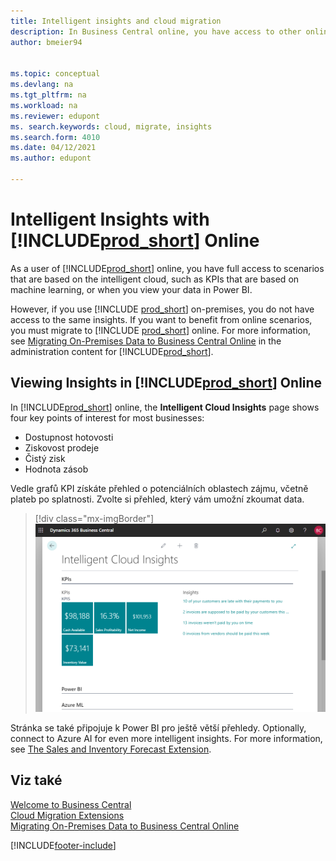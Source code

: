 ```yaml
---
title: Intelligent insights and cloud migration
description: In Business Central online, you have access to other online services, and you can get intelligent insights that are based on Azure AI, for example. Read on if you're considering to migrate from on-premises to the cloud.
author: bmeier94


ms.topic: conceptual
ms.devlang: na
ms.tgt_pltfrm: na
ms.workload: na
ms.reviewer: edupont
ms. search.keywords: cloud, migrate, insights
ms.search.form: 4010
ms.date: 04/12/2021
ms.author: edupont

---
```


# Intelligent Insights with [!INCLUDE[prod_short](includes/prod_short.md)] Online

As a user of [!INCLUDE[prod_short](includes/prod_short.md)] online, you have full access to scenarios that are based on the intelligent cloud, such as KPIs that are based on machine learning, or when you view your data in Power BI.

However, if you use [!INCLUDE [prod_short](includes/prod_short.md)] on-premises, you do not have access to the same insights. If you want to benefit from online scenarios, you must migrate to [!INCLUDE [prod_short](includes/prod_short.md)] online. For more information, see [Migrating On-Premises Data to Business Central Online](/dynamics365/business-central/dev-itpro/administration/migrate-data) in the administration content for [!INCLUDE[prod_short](includes/prod_short.md)].

## Viewing Insights in [!INCLUDE[prod_short](includes/prod_short.md)] Online

In [!INCLUDE[prod_short](includes/prod_short.md)] online, the **Intelligent Cloud Insights** page shows four key points of interest for most businesses:

- Dostupnost hotovosti
- Ziskovost prodeje
- Čistý zisk
- Hodnota zásob

Vedle grafů KPI získáte přehled o potenciálních oblastech zájmu, včetně plateb po splatnosti. Zvolte si přehled, který vám umožní zkoumat data.

> [!div class="mx-imgBorder"]
> ![Intelligent cloud insights.](media/across-intelligent-cloud/intelligentcloudApril19.png "Shows the Intelligent Cloud Insights page in Business Central online")

Stránka se také připojuje k Power BI pro ještě větší přehledy. Optionally, connect to Azure AI for even more intelligent insights. For more information, see [The Sales and Inventory Forecast Extension](ui-extensions-sales-forecast.md).

## Viz také

[Welcome to Business Central](index.md)  
[Cloud Migration Extensions](ui-extensions-data-replication.md)  
[Migrating On-Premises Data to Business Central Online](/dynamics365/business-central/dev-itpro/administration/migrate-data)

[!INCLUDE[footer-include](includes/footer-banner.md)]